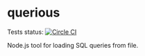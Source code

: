 querious
========

Tests status: [![Circle CI](https://circleci.com/gh/mikl/querious.svg?style=svg)](https://circleci.com/gh/mikl/querious)

Node.js tool for loading SQL queries from file.
